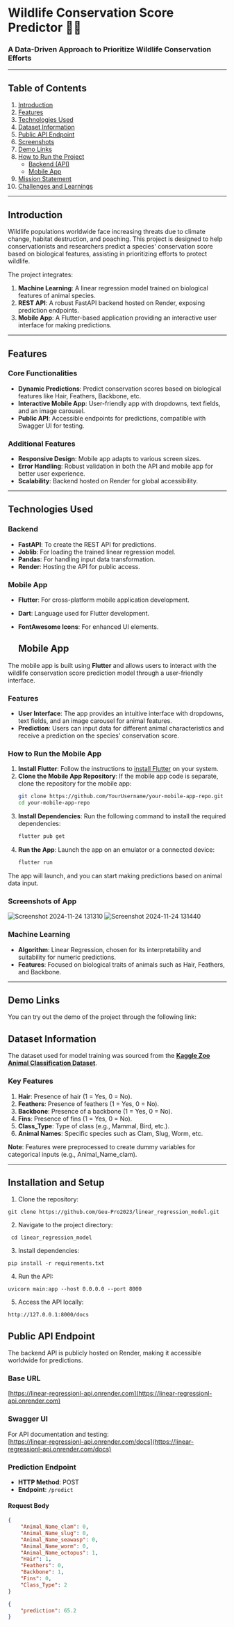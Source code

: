 # **Wildlife Conservation Score Predictor** 🌱🐾  
### **A Data-Driven Approach to Prioritize Wildlife Conservation Efforts**  

---

## **Table of Contents**  
1. [Introduction](#introduction)  
2. [Features](#features)  
3. [Technologies Used](#technologies-used)  
4. [Dataset Information](#dataset-information)  
5. [Public API Endpoint](#public-api-endpoint)  
6. [Screenshots](#screenshots)  
7. [Demo Links](#demo-links)  
8. [How to Run the Project](#how-to-run-the-project)  
    - [Backend (API)](#backend-api)  
    - [Mobile App](#mobile-app)  
9. [Mission Statement](#mission-statement)  
10. [Challenges and Learnings](#challenges-and-learnings)  

---

## **Introduction**  
Wildlife populations worldwide face increasing threats due to climate change, habitat destruction, and poaching. This project is designed to help conservationists and researchers predict a species' conservation score based on biological features, assisting in prioritizing efforts to protect wildlife.  

The project integrates:  
1. **Machine Learning**: A linear regression model trained on biological features of animal species.  
2. **REST API**: A robust FastAPI backend hosted on Render, exposing prediction endpoints.  
3. **Mobile App**: A Flutter-based application providing an interactive user interface for making predictions.  

---

## **Features**  
### **Core Functionalities**  
- **Dynamic Predictions**: Predict conservation scores based on biological features like Hair, Feathers, Backbone, etc.  
- **Interactive Mobile App**: User-friendly app with dropdowns, text fields, and an image carousel.  
- **Public API**: Accessible endpoints for predictions, compatible with Swagger UI for testing.  

### **Additional Features**  
- **Responsive Design**: Mobile app adapts to various screen sizes.  
- **Error Handling**: Robust validation in both the API and mobile app for better user experience.  
- **Scalability**: Backend hosted on Render for global accessibility.  

---

## **Technologies Used**  
### **Backend**  
- **FastAPI**: To create the REST API for predictions.  
- **Joblib**: For loading the trained linear regression model.  
- **Pandas**: For handling input data transformation.  
- **Render**: Hosting the API for public access.  

### **Mobile App**  
- **Flutter**: For cross-platform mobile application development.  
- **Dart**: Language used for Flutter development.  
- **FontAwesome Icons**: For enhanced UI elements.

  ## **Mobile App**  
The mobile app is built using **Flutter** and allows users to interact with the wildlife conservation score prediction model through a user-friendly interface.

### **Features**  
- **User Interface**: The app provides an intuitive interface with dropdowns, text fields, and an image carousel for animal features.
- **Prediction**: Users can input data for different animal characteristics and receive a prediction on the species' conservation score.

### **How to Run the Mobile App**  
1. **Install Flutter**: Follow the instructions to [install Flutter](https://flutter.dev/docs/get-started/install) on your system.  
2. **Clone the Mobile App Repository**: If the mobile app code is separate, clone the repository for the mobile app:
    ```bash
    git clone https://github.com/YourUsername/your-mobile-app-repo.git
    cd your-mobile-app-repo
    ```
3. **Install Dependencies**: Run the following command to install the required dependencies:
    ```bash
    flutter pub get
    ```
4. **Run the App**: Launch the app on an emulator or a connected device:
    ```bash
    flutter run
    ```

The app will launch, and you can start making predictions based on animal data input.

### **Screenshots of App**
![Screenshot 2024-11-24 131310](https://github.com/user-attachments/assets/cc70473d-d143-438b-9fb9-03340150dc67)
![Screenshot 2024-11-24 131440](https://github.com/user-attachments/assets/a5ac1878-51dc-42a6-bc9c-6b3822645897)


### **Machine Learning**  
- **Algorithm**: Linear Regression, chosen for its interpretability and suitability for numeric predictions.  
- **Features**: Focused on biological traits of animals such as Hair, Feathers, and Backbone.  

---

## **Demo Links**  
You can try out the demo of the project through the following link:  

[**Live Demo**]: https://youtu.be/lDil3xyAgiI


## **Dataset Information**  
The dataset used for model training was sourced from the **[Kaggle Zoo Animal Classification Dataset](https://www.kaggle.com/code/krishnabhatt4/zoo-animal-classification/input?select=zoo.csv)**.  

### **Key Features**  
1. **Hair**: Presence of hair (1 = Yes, 0 = No).  
2. **Feathers**: Presence of feathers (1 = Yes, 0 = No).  
3. **Backbone**: Presence of a backbone (1 = Yes, 0 = No).  
4. **Fins**: Presence of fins (1 = Yes, 0 = No).  
5. **Class_Type**: Type of class (e.g., Mammal, Bird, etc.).  
6. **Animal Names**: Specific species such as Clam, Slug, Worm, etc.  

**Note**: Features were preprocessed to create dummy variables for categorical inputs (e.g., Animal_Name_clam).  

---

## **Installation and Setup**

1. Clone the repository:

```
git clone https://github.com/Geu-Pro2023/linear_regression_model.git  
```

2. Navigate to the project directory:

```
 cd linear_regression_model
```

3. Install dependencies:

```
pip install -r requirements.txt
```

4. Run the API:

```
uvicorn main:app --host 0.0.0.0 --port 8000
```

5. Access the API locally:
```
http://127.0.0.1:8000/docs
```


## **Public API Endpoint**  
The backend API is publicly hosted on Render, making it accessible worldwide for predictions.

### **Base URL**  
[https://linear-regressionl-api.onrender.com](https://linear-regressionl-api.onrender.com)  

### **Swagger UI**  
For API documentation and testing:  
[https://linear-regressionl-api.onrender.com/docs](https://linear-regressionl-api.onrender.com/docs)  

### **Prediction Endpoint**  
- **HTTP Method**: POST  
- **Endpoint**: `/predict`  

#### **Request Body**  
```json
{
    "Animal_Name_clam": 0,
    "Animal_Name_slug": 0,
    "Animal_Name_seawasp": 0,
    "Animal_Name_worm": 0,
    "Animal_Name_octopus": 1,
    "Hair": 1,
    "Feathers": 0,
    "Backbone": 1,
    "Fins": 0,
    "Class_Type": 2
}

{
    "prediction": 65.2
}


